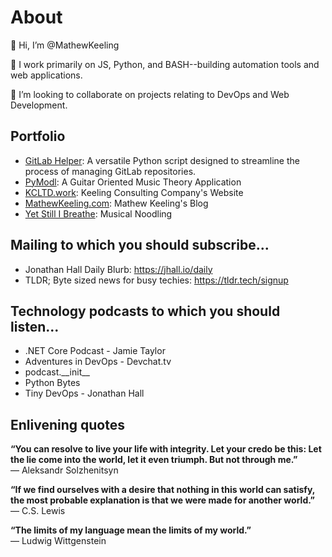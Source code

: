 # About
👋 Hi, I’m @MathewKeeling

🌱 I work primarily on JS, Python, and BASH--building automation tools and web applications.

💞️ I’m looking to collaborate on projects relating to DevOps and Web Development.

## Portfolio
  * [GitLab Helper](https://github.com/MathewKeeling/Gitlab-Helper): A versatile Python script designed to streamline the process of managing GitLab repositories.
  * [PyModl](https://github.com/MathewKeeling/GuitarModes): A Guitar Oriented Music Theory Application
  * [KCLTD.work](http://kcltd.work): Keeling Consulting Company's Website
  * [MathewKeeling.com](http://kcltd.work): Mathew Keeling's Blog
  * [Yet Still I Breathe](https://soundcloud.com/yetstillibreathe): Musical Noodling

## Mailing to which you should subscribe...
* Jonathan Hall Daily Blurb: https://jhall.io/daily
* TLDR; Byte sized news for busy techies: https://tldr.tech/signup

## Technology podcasts to which you should listen...
* .NET Core Podcast - Jamie Taylor
* Adventures in DevOps - Devchat.tv
* podcast.\_\_init\_\_
* Python Bytes
* Tiny DevOps - Jonathan Hall

## Enlivening quotes
**“You can resolve to live your life with integrity. Let your credo be this: Let the lie come into the world, let it even triumph. But not through me.”** \
― Aleksandr Solzhenitsyn

**“If we find ourselves with a desire that nothing in this world can satisfy, the most probable explanation is that we were made for another world.”** \
― C.S. Lewis

**“The limits of my language mean the limits of my world.”** \
― Ludwig Wittgenstein
